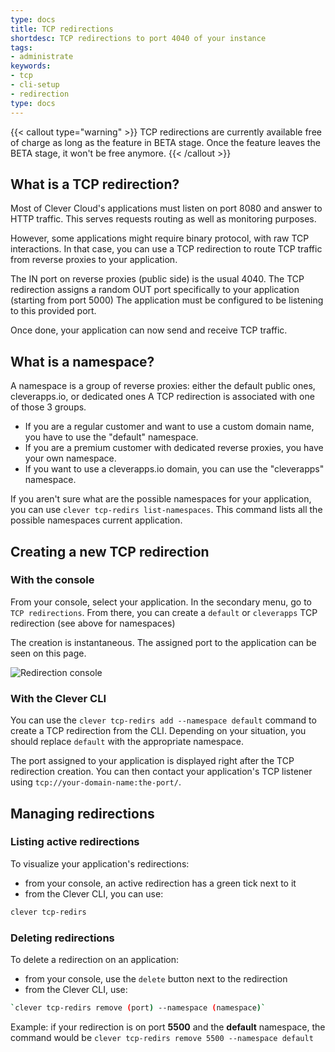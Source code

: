 ```yaml
---
type: docs
title: TCP redirections
shortdesc: TCP redirections to port 4040 of your instance
tags:
- administrate
keywords:
- tcp
- cli-setup
- redirection
type: docs
---
```

{{< callout type="warning" >}}
TCP redirections are currently available free of charge as long as the feature in BETA stage.
Once the feature leaves the BETA stage, it won't be free anymore.
{{< /callout >}}

## What is a TCP redirection?

Most of Clever Cloud's applications must listen on port 8080 and answer to HTTP traffic.
This serves requests routing as well as monitoring purposes.

However, some applications might require binary protocol, with raw TCP interactions.
In that case, you can use a TCP redirection to route TCP traffic from reverse proxies to your application.

The IN port on reverse proxies (public side) is the usual 4040.
The TCP redirection assigns a random OUT port specifically to your application (starting from port 5000)
The application must be configured to be listening to this provided port.

Once done, your application can now send and receive TCP traffic.


<!-- A regular application on Clever Cloud needs to listen on port 8080 and answer to HTTP traffic.
Our reverse proxies then make your application available using HTTP(s) using your domain name.

Some applications might additionally want to use a binary protocol, with raw TCP interactions.
For this scenario, your application will have to listen for TCP traffic on port 4040.
Once this is done, all you need to do is add a TCP redirection to your application. A port will be
provided to you, and your TCP listener will be available on your domain name using the provided port. -->


## What is a namespace?

A namespace is a group of reverse proxies: either the default public ones, cleverapps.io, or dedicated ones
A TCP redirection is associated with one of those 3 groups.

- If you are  a regular customer and want to use a custom domain name, you have to use the
"default" namespace.
- If you are a premium customer with dedicated reverse proxies, you have your own namespace.
- If you want to use a cleverapps.io domain, you can use the "cleverapps" namespace.

If you aren't sure what are the possible namespaces for your application, you can use `clever tcp-redirs list-namespaces`.
This command lists all the possible namespaces current application.

## Creating a new TCP redirection

### With the console

From your console, select your application. In the secondary menu, go to `TCP redirections`.
From there, you can create a `default` or `cleverapps` TCP redirection (see above for namespaces)

The creation is instantaneous. The assigned port to the application can be seen on this page. 

![Redirection console](/images/doc/TCP_redirection_console.png)

### With the Clever CLI

You can use the `clever tcp-redirs add --namespace default` command to create a TCP redirection from the CLI.
Depending on your situation, you should replace `default` with the appropriate namespace.

The port assigned to your application is displayed right after the TCP redirection creation.
You can then contact your application's TCP listener using `tcp://your-domain-name:the-port/`.

<!--Creating a new TCP redirection is as simple as `clever tcp-redirs add --namespace default` where
you can obviously replace "default" by the namespace of your choice. You will be prompted with
the port that has been assigned to you and you will be able to contact your application's TCP
listener using `tcp://your-domain-name:the-port/` -->

## Managing redirections

### Listing active redirections

To visualize your application's redirections:

- from your console, an active redirection has a green tick next to it
- from the Clever CLI, you can use:

```bash
clever tcp-redirs
```

### Deleting redirections

To delete a redirection on an application:

- from your console, use the `delete` button next to the redirection
- from the Clever CLI, use:

```bash
`clever tcp-redirs remove (port) --namespace (namespace)`
```

Example: if your redirection is on port **5500** and the **default** namespace, the command would be
`clever tcp-redirs remove 5500 --namespace default`

<!--
## Listing active TCP redirections

You can list active TCP redirections for the current application using `clever tcp-redirs`

## Deleting a TCP redirection

First, you need to know which port was allocated to you, and in which namespace. You can list
the active TCP redirections to make sure you have the proper data.

We'll use namespace "default" and port "42" for this example.

You can now remove your TCP redirection using `clever tcp-redirs remove 42 --namespace default`. -->
